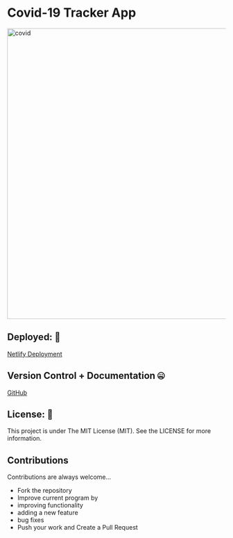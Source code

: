 # Covid-19 Tracker App
<img width="669" alt="covid" src="https://user-images.githubusercontent.com/91548582/168344638-8669b849-747c-4021-98ea-512c0a098384.PNG">

## Deployed: 🤯

[Netlify Deployment](https://keen-torvalds-cb9049.netlify.app/)

## Version Control + Documentation 🤐
[GitHub](https://github.com/hr21don/Covid-19-Tracker-App)

## License: 📝
This project is under The MIT License (MIT). See the LICENSE for more information.

## Contributions
Contributions are always welcome...

- Fork the repository
- Improve current program by
- improving functionality
- adding a new feature
- bug fixes
- Push your work and Create a Pull Request
